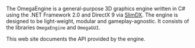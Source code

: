 The OmegaEngine is a general-purpose 3D graphics engine written in C# using the .NET Framework 2.0 and DirectX 9 via [SlimDX](http://slimdx.org/). The engine is designed to be light-weight, modular and gameplay-agnostic. It consists of the libraries `OmegaEngine` and `OmegaGUI`.

This web site documents the API provided by the engine.
